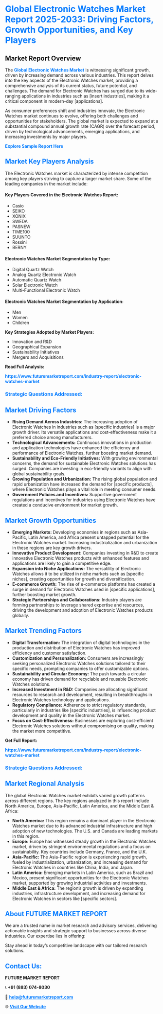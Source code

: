 <h1 style="color: #007BFF;">Global Electronic Watches Market Report 2025-2033: Driving Factors, Growth Opportunities, and Key Players</h1>

<section id="overview">
<h2>Market Report Overview</h2>
<p>The <a href="https://www.futuremarketreport.com/industry-report/electronic-watches-market" style="color: #007BFF; text-decoration: none;"><strong>Global Electronic Watches Market</strong></a> is witnessing significant growth, driven by increasing demand across various industries. This report delves into the key aspects of the Electronic Watches market, providing a comprehensive analysis of its current status, future potential, and challenges. The demand for Electronic Watches has surged due to its wide-ranging applications in industries such as [insert industries], making it a critical component in modern-day [applications].</p>
<p>As consumer preferences shift and industries innovate, the Electronic Watches market continues to evolve, offering both challenges and opportunities for stakeholders. The global market is expected to expand at a substantial compound annual growth rate (CAGR) over the forecast period, driven by technological advancements, emerging applications, and increasing investments by major players.</p>
</section>

<section id="overview">
<p><a href="https://www.futuremarketreport.com/request-sample/reportId=102798" style="color: #007BFF; text-decoration: none;"><strong>Explore Sample Report Here</strong></a></p>
</section>

<section id="key-players">
<h2 style="color: #007BFF;">Market Key Players Analysis</h2>
<p>The Electronic Watches market is characterized by intense competition among key players striving to capture a larger market share. Some of the leading companies in the market include:</p>
<h4>Key Players Covered in the Electronic Watches Report:</h4>
<ul><li>Casio</li><li>SEIKO</li><li>XONIX</li><li>SWEDA</li><li>PASNEW</li><li>TIME100</li><li>SUUNTO</li><li>Rossini</li><li>BERNY</li></ul>
<h4>Electronic Watches Market Segmentation by Type:</h4>
<ul><li>Digital Quartz Watch</li><li>Analog Quartz Electronic Watch</li><li>Automatic Quartz Watch</li><li>Solar Electronic Watch</li><li>Multi-Functional Electronic Watch</li></ul>

<h4>Electronic Watches Market Segmentation by Application:</h4>
<ul><li>Men</li><li>Women</li><li>Children</li></ul>
<p><strong>Key Strategies Adopted by Market Players:</strong></p>
<ul>
<li>Innovation and R&D</li>
<li>Geographical Expansion</li>
<li>Sustainability Initiatives</li>
<li>Mergers and Acquisitions</li>
</ul>
</section>

<section>
<p><strong>Read Full Analysis: </strong></p><a href="https://www.futuremarketreport.com/industry-report/electronic-watches-market" style="color: #007BFF; text-decoration: none;"><strong>https://www.futuremarketreport.com/industry-report/electronic-watches-market</strong></a>
<h3 style="color: #007BFF;">Strategic Questions Addressed:</h3>
</section>

<section id="driving-factors">
<h2 style="color: #007BFF;">Market Driving Factors</h2>
<ul>
<li><strong>Rising Demand Across Industries:</strong> The increasing adoption of Electronic Watches in industries such as [specific industries] is a major growth driver. Its versatile applications and cost-effectiveness make it a preferred choice among manufacturers.</li>
<li><strong>Technological Advancements:</strong> Continuous innovations in production and application technologies have enhanced the efficiency and performance of Electronic Watches, further boosting market demand.</li>
<li><strong>Sustainability and Eco-Friendly Initiatives:</strong> With growing environmental concerns, the demand for sustainable Electronic Watches solutions has surged. Companies are investing in eco-friendly variants to align with global sustainability goals.</li>
<li><strong>Growing Population and Urbanization:</strong> The rising global population and rapid urbanization have increased the demand for [specific products], where Electronic Watches plays a vital role in meeting consumer needs.</li>
<li><strong>Government Policies and Incentives:</strong> Supportive government regulations and incentives for industries using Electronic Watches have created a conducive environment for market growth.</li>
</ul>
</section>

<section id="growth-opportunities">
<h2 style="color: #007BFF;">Market Growth Opportunities</h2>
<ul>
<li><strong>Emerging Markets:</strong> Developing economies in regions such as Asia-Pacific, Latin America, and Africa present untapped potential for the Electronic Watches market. Increasing industrialization and urbanization in these regions are key growth drivers.</li>
<li><strong>Innovative Product Development:</strong> Companies investing in R&D to create innovative Electronic Watches products with enhanced features and applications are likely to gain a competitive edge.</li>
<li><strong>Expansion into Niche Applications:</strong> The versatility of Electronic Watches allows it to be utilized in niche markets such as [specific niches], creating opportunities for growth and diversification.</li>
<li><strong>E-commerce Growth:</strong> The rise of e-commerce platforms has created a surge in demand for Electronic Watches used in [specific applications], further boosting market growth.</li>
<li><strong>Strategic Partnerships and Collaborations:</strong> Industry players are forming partnerships to leverage shared expertise and resources, driving the development and adoption of Electronic Watches products globally.</li>
</ul>
</section>

<section id="trending-factors">
<h2 style="color: #007BFF;">Market Trending Factors</h2>
<ul>
<li><strong>Digital Transformation:</strong> The integration of digital technologies in the production and distribution of Electronic Watches has improved efficiency and customer satisfaction.</li>
<li><strong>Customization and Personalization:</strong> Consumers are increasingly seeking personalized Electronic Watches solutions tailored to their specific needs, prompting companies to offer customizable options.</li>
<li><strong>Sustainability and Circular Economy:</strong> The push towards a circular economy has driven demand for recyclable and reusable Electronic Watches solutions.</li>
<li><strong>Increased Investment in R&D:</strong> Companies are allocating significant resources to research and development, resulting in breakthroughs in Electronic Watches technology and applications.</li>
<li><strong>Regulatory Compliance:</strong> Adherence to strict regulatory standards, particularly in industries like [specific industries], is influencing product development and quality in the Electronic Watches market.</li>
<li><strong>Focus on Cost-Effectiveness:</strong> Businesses are exploring cost-efficient Electronic Watches solutions without compromising on quality, making the market more competitive.</li>
</ul>
</section>

<section>
<p><strong>Get Full Report: </strong></p><a href="https://www.futuremarketreport.com/industry-report/electronic-watches-market" style="color: #007BFF; text-decoration: none;"><strong>https://www.futuremarketreport.com/industry-report/electronic-watches-market</strong></a>
<h3 style="color: #007BFF;">Strategic Questions Addressed:</h3>
</section>


<section id="regional-analysis">
<h2 style="color: #007BFF;">Market Regional Analysis</h2>
<p>The global Electronic Watches market exhibits varied growth patterns across different regions. The key regions analyzed in this report include North America, Europe, Asia-Pacific, Latin America, and the Middle East & Africa:</p>
<ul>
<li><strong>North America:</strong> This region remains a dominant player in the Electronic Watches market due to its advanced industrial infrastructure and high adoption of new technologies. The U.S. and Canada are leading markets in this region.</li>
<li><strong>Europe:</strong> Europe has witnessed steady growth in the Electronic Watches market, driven by stringent environmental regulations and a focus on sustainability. Key countries include Germany, France, and the U.K.</li>
<li><strong>Asia-Pacific:</strong> The Asia-Pacific region is experiencing rapid growth, fueled by industrialization, urbanization, and increasing demand for Electronic Watches in countries like China, India, and Japan.</li>
<li><strong>Latin America:</strong> Emerging markets in Latin America, such as Brazil and Mexico, present significant opportunities for the Electronic Watches market, supported by growing industrial activities and investments.</li>
<li><strong>Middle East & Africa:</strong> The region’s growth is driven by expanding industries, infrastructure development, and increasing demand for Electronic Watches in sectors like [specific sectors].</li>
</ul>
</section>

<footer>
<h2 style="color: #007BFF;">About FUTURE MARKET REPORT</h2>
<p>We are a trusted name in market research and advisory services, delivering actionable insights and strategic support to businesses across diverse industries. Our expertise lies in offering:</p>

<p>Stay ahead in today’s competitive landscape with our tailored research solutions.</p>

<h2 style="color: #007BFF;">Contact Us:</h2>
<p><strong>FUTURE MARKET REPORT</strong></p>
<p>📞 <strong>+91 (883) 074-8030</strong></p>
<p>📧 <strong><a href="mailto:help@futuremarketreport.com" style="color: #007BFF;">help@futuremarketreport.com</a></strong></p>
<p>🌐 <strong><a href="https://www.futuremarketreport.com/" style="color: #007BFF;">Visit Our Website</a></strong></p>
</footer>